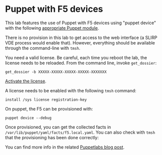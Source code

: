 Puppet with F5 devices
=========================

This lab features the use of Puppet with F5 devices using "puppet
device" with the following [appropriate Puppet module][1].

[1]: https://github.com/puppetlabs/puppetlabs-f5

There is no provision in this lab to get access to the web interface
(a SLIRP VDE process would enable that). However, everything should be
available through the command-line with `tmsh`.

You need a valid license. Be careful, each time you reboot the lab,
the license needs to be reloaded. From the command line, invoke
`get_dossier`:

    get_dossier -b XXXXX-XXXXX-XXXXX-XXXXX-XXXXXXX

[Activate the license][3].

[3]: https://activate.f5.com/license/dossier.jsp

A license needs to be enabled with the following `tmsh` command:

    install /sys license registration-key 

On puppet, the F5 can be provisioned with:

    puppet device --debug

Once provisioned, you can get the collected facts in
`/var/lib/puppet/yaml/facts/f5.local.yaml`. You can also check with
`tmsh` that the provisioning has been done correctly:

You can find more info in the related [Puppetlabs blog post][2].

[2]: http://puppetlabs.com/blog/managing-f5-big-ip-network-devices-with-puppet
